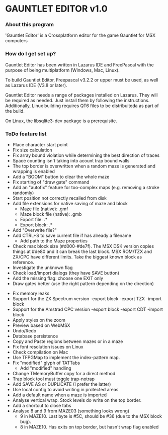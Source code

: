 # GAUNTLET EDITOR v1.0 #


### About this program ###

'Gauntlet Editor' is a Crossplatform editor for the game Gauntlet for MSX computers

### How do I get set up? ###

Gauntlet Editor has been written in Lazarus IDE and FreePascal with the purpose of being multiplatform (Windows, Mac, Linux).

To build Gauntlet Editor, Freepascal v3.2.2 or upper must be used, as well as Lazarus IDE (V3.8 or later).

Gauntlet Editor needs a range of packages installed on Lazarus. They will be required as needed. Just install them by following the instructions.
Additionally, Linux building requires QT6 files to be distribuiteda as part of the build.

On Linux, the libsqlite3-dev package is a prerequisite.


### ToDo feature list ###

* Place character start point
* Fix size calculation
* Fix array bound violation while determining the best direction of traces
* Space counting isn't taking into acount trap bound walls
* The top border is overwritten when a random maze is generated and wrapping is enabled
* Add a "BOOM" button to clear the whole maze
* Fix starting of "draw gate" command
* Add an "autofix" feature for too-complex maps (e.g. removing a stroke randomly)
* Start position not correctly recalled from disk
* Add file extensions for native saving of maze and block
    * Maze file (native): .gmf
    * Maze block file (native): .gmb
    * Export file: .*
    * Export block: .*
* Add "Overwrite file?"
* Add CTRL+S to save current file if has already a filename
    * Add path to the Maze properties
* Check max block size (#d000-#de7f). The MSX DSK version copies things at #de80 and it can break the last block. MSX ROM/TZX and ZX/CPC have different limits. Take the biggest known block as reference.
* Investigate the unknown flag
* Check load/import dialogs (they have SAVE button)
* Add the missing flag: choose one EXIT only 
* Draw gates better (use the right pattern depending on the direction)
- Fix memory leaks
- Support for the ZX Spectrum version
    -export block
    -export TZX
    -import block
- Support for the Amstrad CPC version
    -export block
    -export CDT
    -import block    
- Apply styles on the zoom
- Preview based on WebMSX
- Undo/Redo
- Database persistence
- Copy and Paste regions between mazes or in a maze
- Fix font resolution issues on Linux
- Check compilation on Mac
- Use TFPGMap to implement the index-pattern map.
- Fix "modified" glyph of TATTabs
    - Add "modified" handling
- Change TMemoryBuffer copy for a direct method
- Trap block tool must toggle trap-notrap
- Add SAVE AS or DUPLICATE (I prefer the latter)
- Use local config to avoid writing in protected areas
- Add a default name when a maze is imported
- Analyse vertical wrap. Stock levels do write on the top border.
- Add a shortcut to close tabs
- Analyse 8 and 9 from MAZE03 (something looks wrong)
    * 9 in MAZE10. Last byte is #5C, should be #36 (due to the MSX block bug).
    - 8 in MAZE10. Has exits on top border, but hasn't wrap flag enabled
    